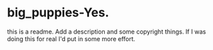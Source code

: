 # big_puppies-Yes.
this is a readme. Add a description and some copyright things. If I was doing this for real I'd put in some more effort.
